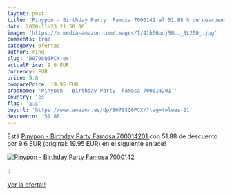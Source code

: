 ```yaml
---
layout: post
title: 'Pinypon - Birthday Party  Famosa 7000142 al 51.88 % de descuento'
date: 2020-11-23 21:50:06
image: 'https://m.media-amazon.com/images/I/41h6GudjS0L._SL200_.jpg'
comments: true
category: ofertas
author: ring
slug: 'B079SQ6PCX-es'
actualPrice: 9.6 EUR
currency: EUR
price: 9.6
comparePrice: 19.95 EUR
prodname: 'Pinypon - Birthday Party  Famosa 700014201 '
country: 'es'
flag: '🇪🇸'
buyurl: 'https://www.amazon.es/dp/B079SQ6PCX/?tag=tolees-21'
descuento: '51.88'
---
```


Está [Pinypon - Birthday Party  Famosa 700014201 ](https://www.amazon.es/dp/B079SQ6PCX/?tag=tolees-21) con 51.88 de descuento por 9.6 EUR (original: 19.95 EUR) en el siguiente enlace!

[![Pinypon - Birthday Party  Famosa 7000142](https://m.media-amazon.com/images/I/41h6GudjS0L._SL200_.jpg)](https://www.amazon.es/dp/B079SQ6PCX/?tag=tolees-21)

ℹ️:


[Ver la oferta!!](https://www.amazon.es/dp/B079SQ6PCX/?tag=tolees-21)
